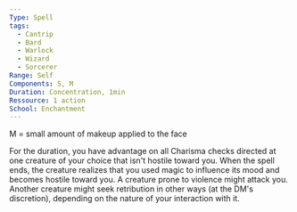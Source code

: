 ```yaml
---
Type: Spell
tags:
  - Cantrip
  - Bard
  - Warlock
  - Wizard
  - Sorcerer
Range: Self
Components: S, M
Duration: Concentration, 1min
Ressource: 1 action
School: Enchantment
---
```

M = small amount of makeup applied to the face

For the duration, you have advantage on all Charisma checks directed at one creature of your choice that isn't hostile toward you. When the spell ends, the creature realizes that you used magic to influence its mood and becomes hostile toward you. A creature prone to violence might attack you. Another creature might seek retribution in other ways (at the DM's discretion), depending on the nature of your interaction with it.
